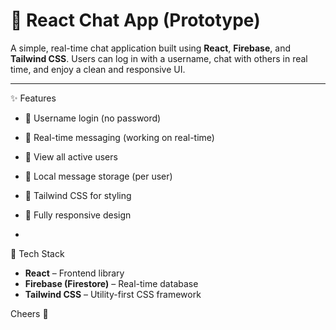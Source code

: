 # 💬 React Chat App (Prototype)

A simple, real-time chat application built using **React**, **Firebase**, and **Tailwind CSS**. Users can log in with a username, chat with others in real time, and enjoy a clean and responsive UI.

---
✨ Features

- 🔑 Username login (no password)
- 📡 Real-time messaging (working on real-time)
- 👥 View all active users
- 💾 Local message storage (per user)
- 🎨 Tailwind CSS for styling
- 📱 Fully responsive design

- 
🧰 Tech Stack

- **React** – Frontend library  
- **Firebase (Firestore)** – Real-time database  
- **Tailwind CSS** – Utility-first CSS framework  

Cheers 🙌
